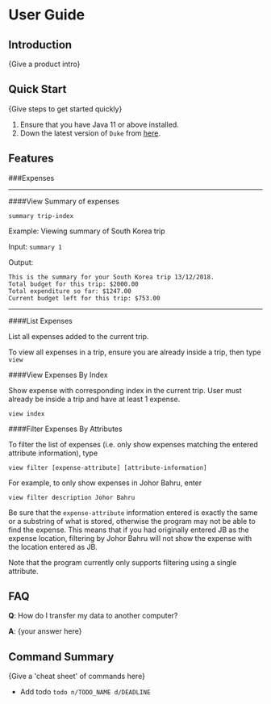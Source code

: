 # User Guide

## Introduction

{Give a product intro}

## Quick Start

{Give steps to get started quickly}

1. Ensure that you have Java 11 or above installed.
1. Down the latest version of `Duke` from [here](http://link.to/duke).

## Features 


###Expenses

---
####View Summary of expenses

```summary trip-index```

Example:
Viewing summary of South Korea trip

Input:
```summary 1```

Output:
```
This is the summary for your South Korea trip 13/12/2018.
Total budget for this trip: $2000.00
Total expenditure so far: $1247.00
Current budget left for this trip: $753.00
```
---
####List Expenses

List all expenses added to the current trip.

To view all expenses in a trip, ensure you are already inside a trip, then type ```view```

####View Expenses By Index

Show expense with corresponding index in the current trip. User must already be inside a trip and 
have at least 1 expense.

```view index```

####Filter Expenses By Attributes

To filter the list of expenses (i.e. only show expenses matching the entered attribute information), type

```view filter [expense-attribute] [attribute-information]```

For example, to only show expenses in Johor Bahru, enter

```view filter description Johor Bahru```


Be sure that the ```expense-attribute``` information entered is exactly the same or a substring of what is stored, otherwise the program may not be able to find the expense. 
This means that if you had originally entered JB as the expense location, filtering by Johor Bahru will not show the expense with the location entered as JB.


Note that the program currently only supports filtering using a single attribute.

####

## FAQ

**Q**: How do I transfer my data to another computer? 

**A**: {your answer here}

## Command Summary

{Give a 'cheat sheet' of commands here}

* Add todo `todo n/TODO_NAME d/DEADLINE`
